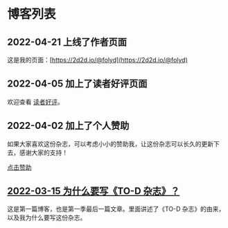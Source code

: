 
# 博客列表

## 2022-04-21 上线了作者页面

这是我的页面：[https://2d2d.io/@folyd](https://2d2d.io/@folyd)

## 2022-04-05 加上了读者好评页面

欢迎查看 [读者好评](/review)。

## 2022-04-02 加上了个人赞助

如果大家喜欢这份杂志，可以考虑小小的赞助我，让这份杂志可以长久的更新下去，感谢大家的支持！

[点击赞助](/sponsor)

## [2022-03-15 为什么要写《TO-D 杂志》？](/s1/why)

这是第一篇博客，也是第一季最后一篇文章。里面讲述了《TO-D 杂志》的由来，以及我为什么要写这份杂志。
